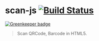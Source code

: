 # scan-js [![Build Status](https://travis-ci.org/honpery/scan-js.svg?branch=master)](https://travis-ci.org/honpery/scan-js)

[![Greenkeeper badge](https://badges.greenkeeper.io/honpery/scan-js.svg)](https://greenkeeper.io/)

> Scan QRCode, Barcode in HTML5.
